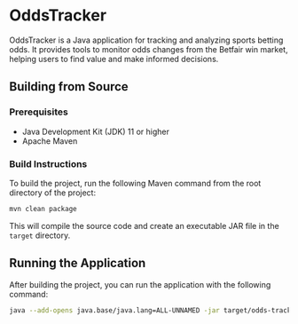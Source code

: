 # OddsTracker

OddsTracker is a Java application for tracking and analyzing sports betting odds. It provides tools to monitor odds changes from the Betfair win market, helping users to find value and make informed decisions.

## Building from Source

### Prerequisites

*   Java Development Kit (JDK) 11 or higher
*   Apache Maven

### Build Instructions

To build the project, run the following Maven command from the root directory of the project:

```sh
mvn clean package
```

This will compile the source code and create an executable JAR file in the `target` directory.

## Running the Application

After building the project, you can run the application with the following command:

```sh
java --add-opens java.base/java.lang=ALL-UNNAMED -jar target/odds-tracker-1.0-SNAPSHOT.jar
```